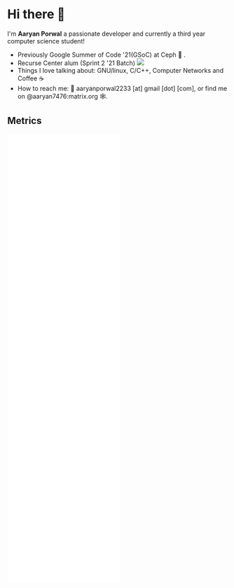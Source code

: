 # Hi there 👋
I'm **Aaryan Porwal** a passionate developer and currently a third year computer science student!
- Previously Google Summer of Code '21(GSoC) at Ceph 🐙 .
- Recurse Center alum (Sprint 2 '21 Batch) <img height="20px" src="https://upload.wikimedia.org/wikipedia/commons/5/5a/Recurse_Center.png" />
- Things I love talking about: GNU/linux, C/C++, Computer Networks and Coffee ☕️
-  How to reach me: 📧 aaryanporwal2233 [at] gmail [dot] [com], or find me on @aaryan7476:matrix.org 🕸️.

## Metrics


![Metrics](github-metrics.svg)
